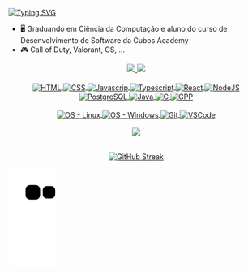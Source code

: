[![Typing SVG](https://readme-typing-svg.herokuapp.com?lines=Full+Stack+Developer)](https://git.io/typing-svg)


- 🖥️ Graduando em Ciência da Computação e aluno do curso de Desenvolvimento de Software da Cubos Academy
- 🎮 Call of Duty, Valorant, CS, ...

<div align="center">
  <a href="https://github.com/matheusferreiral">
  <img height="180em" src="https://github-readme-stats.vercel.app/api?username=matheusferreiral&show_icons=true&theme=dark&include_all_commits=true&count_private=true"/>
  <img height="180em" src="https://github-readme-stats.vercel.app/api/top-langs/?username=matheusferreiral&layout=compact&langs_count=7&theme=dark"/>
</div>
<div align="center" valing="top"><br>
  <img align="center" alt="HTML" height="30" width="40" src="https://cdn.jsdelivr.net/gh/devicons/devicon/icons/html5/html5-plain.svg">
  <img align="center" alt="CSS" height="30" width="40" src="https://cdn.jsdelivr.net/gh/devicons/devicon/icons/css3/css3-plain.svg">
  <img align="center" alt="Javascrip" height="30" width="40" src="https://cdn.jsdelivr.net/gh/devicons/devicon/icons/javascript/javascript-plain.svg">
  <img align="center" alt="Typescript" height="30" width="40" src="https://cdn.jsdelivr.net/gh/devicons/devicon/icons/typescript/typescript-plain.svg">
  <img align="center" alt="React" height="30" width="40" src="https://cdn.jsdelivr.net/gh/devicons/devicon/icons/react/react-original.svg">
  <img align="center" alt="NodeJS" height="30" width="40" src="https://cdn.jsdelivr.net/gh/devicons/devicon/icons/nodejs/nodejs-original.svg">
  <img align="center" alt="PostgreSQL" height="30" width="40" src="https://cdn.jsdelivr.net/gh/devicons/devicon/icons/postgresql/postgresql-original.svg">
  <img align="center" alt="Java" height="30" width="40" src="https://cdn.jsdelivr.net/gh/devicons/devicon/icons/java/java-original.svg">
  <img align="center" alt="C" height="30" width="40" src="https://cdn.jsdelivr.net/gh/devicons/devicon/icons/c/c-plain.svg">
  <img align="center" alt="CPP" height="30" width="40" src="https://cdn.jsdelivr.net/gh/devicons/devicon/icons/cplusplus/cplusplus-plain.svg">
</div>

<br>

<div align="center" valing"top">
<img align="center" alt="OS - Linux" height="30" width="40" src="https://cdn.jsdelivr.net/gh/devicons/devicon/icons/linux/linux-original.svg">
<img align="center" alt="OS - Windows" height="30" width="40" src="https://cdn.jsdelivr.net/gh/devicons/devicon/icons/windows8/windows8-original.svg">
<img align="center" alt="Git" height="30" width="40" src="https://cdn.jsdelivr.net/gh/devicons/devicon/icons/git/git-original.svg">
<img align="center" alt="VSCode" height="30" width="40" src="https://cdn.jsdelivr.net/gh/devicons/devicon/icons/vscode/vscode-original.svg">
</div>

<br>

<div align="center" valing="top">
<a href="https://www.linkedin.com/in/matheusferreiraleandro/" target="_blank"><img src="https://img.shields.io/badge/-LinkedIn-%230077B5?style=for-the-badge&logo=linkedin&logoColor=white" target="_blank"></a> 
</div>

##

<div align="center" valing="top">

[![GitHub Streak](https://github-readme-streak-stats.herokuapp.com?user=matheusferreiral&theme=dark&hide_border=true)](https://git.io/streak-stats)

</div>

![Snake animation](https://github.com/matheusferreiral/matheusferreiral/blob/output/github-contribution-grid-snake.svg)
